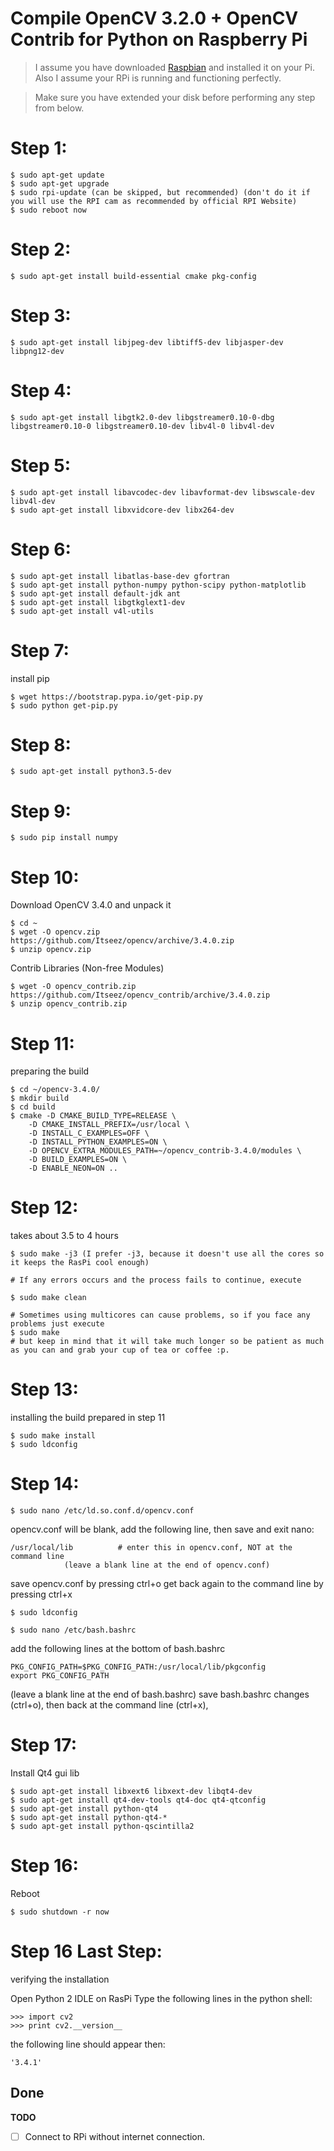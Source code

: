 # Compile OpenCV 3.2.0 + OpenCV Contrib for Python on Raspberry Pi

> I assume you have downloaded [Raspbian](https://www.raspberrypi.org/downloads/raspbian/) and installed it on your Pi. Also I assume your RPi is running and functioning perfectly.

> Make sure you have extended your disk before performing any step from below.

# Step 1:

	$ sudo apt-get update
	$ sudo apt-get upgrade
	$ sudo rpi-update (can be skipped, but recommended) (don't do it if you will use the RPI cam as recommended by official RPI Website)
	$ sudo reboot now

# Step 2:

	$ sudo apt-get install build-essential cmake pkg-config

# Step 3:

	$ sudo apt-get install libjpeg-dev libtiff5-dev libjasper-dev libpng12-dev

# Step 4:

	$ sudo apt-get install libgtk2.0-dev libgstreamer0.10-0-dbg libgstreamer0.10-0 libgstreamer0.10-dev libv4l-0 libv4l-dev

# Step 5:

	$ sudo apt-get install libavcodec-dev libavformat-dev libswscale-dev libv4l-dev
	$ sudo apt-get install libxvidcore-dev libx264-dev

# Step 6:

	$ sudo apt-get install libatlas-base-dev gfortran
	$ sudo apt-get install python-numpy python-scipy python-matplotlib
	$ sudo apt-get install default-jdk ant
	$ sudo apt-get install libgtkglext1-dev
	$ sudo apt-get install v4l-utils

# Step 7:
install pip

	$ wget https://bootstrap.pypa.io/get-pip.py
	$ sudo python get-pip.py

# Step 8:

	$ sudo apt-get install python3.5-dev

# Step 9:

	$ sudo pip install numpy

# Step 10:
Download OpenCV 3.4.0 and unpack it

	$ cd ~
	$ wget -O opencv.zip https://github.com/Itseez/opencv/archive/3.4.0.zip
	$ unzip opencv.zip

Contrib Libraries (Non-free Modules)

	$ wget -O opencv_contrib.zip https://github.com/Itseez/opencv_contrib/archive/3.4.0.zip
	$ unzip opencv_contrib.zip

# Step 11:
preparing the build

	$ cd ~/opencv-3.4.0/
	$ mkdir build
	$ cd build
	$ cmake -D CMAKE_BUILD_TYPE=RELEASE \
		-D CMAKE_INSTALL_PREFIX=/usr/local \
		-D INSTALL_C_EXAMPLES=OFF \
		-D INSTALL_PYTHON_EXAMPLES=ON \
		-D OPENCV_EXTRA_MODULES_PATH=~/opencv_contrib-3.4.0/modules \
		-D BUILD_EXAMPLES=ON \
		-D ENABLE_NEON=ON ..

# Step 12:
takes about 3.5 to 4 hours

	$ sudo make -j3 (I prefer -j3, because it doesn't use all the cores so it keeps the RasPi cool enough)
	
	# If any errors occurs and the process fails to continue, execute
	
	$ sudo make clean
	
	# Sometimes using multicores can cause problems, so if you face any problems just execute 
	$ sudo make
	# but keep in mind that it will take much longer so be patient as much as you can and grab your cup of tea or coffee :p.

# Step 13:
installing the build prepared in step 11

	$ sudo make install
	$ sudo ldconfig

# Step 14:

	$ sudo nano /etc/ld.so.conf.d/opencv.conf

opencv.conf will be blank, add the following line, then save and exit nano:

	/usr/local/lib          # enter this in opencv.conf, NOT at the command line
				(leave a blank line at the end of opencv.conf)


save opencv.conf by pressing ctrl+o
get back again to the command line by pressing ctrl+x

	$ sudo ldconfig

	$ sudo nano /etc/bash.bashrc

add the following lines at the bottom of bash.bashrc

	PKG_CONFIG_PATH=$PKG_CONFIG_PATH:/usr/local/lib/pkgconfig       
	export PKG_CONFIG_PATH

(leave a blank line at the end of bash.bashrc)
save bash.bashrc changes (ctrl+o), then back at the command line (ctrl+x), 


# Step 17:
Install Qt4 gui lib

	$ sudo apt-get install libxext6 libxext-dev libqt4-dev
	$ sudo apt-get install qt4-dev-tools qt4-doc qt4-qtconfig 
	$ sudo apt-get install python-qt4
	$ sudo apt-get install python-qt4-*
	$ sudo apt-get install python-qscintilla2


# Step 16:
Reboot

	$ sudo shutdown -r now

# Step 16 Last Step:
verifying the installation

Open Python 2 IDLE on RasPi
Type the following lines in the python shell:

	>>> import cv2
	>>> print cv2.__version__

the following line should appear then:

	'3.4.1'
## Done

**TODO**
- [ ] Connect to RPi without internet connection.
